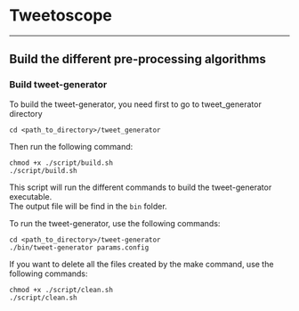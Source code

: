 # Tweetoscope
--- 
## Build the different pre-processing algorithms

### Build tweet-generator 

To build the tweet-generator, you need first to go to tweet_generator directory 

```
cd <path_to_directory>/tweet_generator
```

Then run the following command: 

```
chmod +x ./script/build.sh
./script/build.sh 
```

This script will run the different commands to build the tweet-generator executable.  
The output file will be find in the `bin` folder.

To run the tweet-generator, use the following commands:

```
cd <path_to_directory>/tweet-generator 
./bin/tweet-generator params.config
```

If you want to delete all the files created by the make command, use the following commands:

```
chmod +x ./script/clean.sh
./script/clean.sh 
```